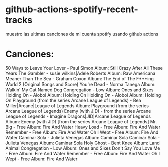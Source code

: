 # github-actions-spotify-recent-tracks
muestro las ultimas canciones de mi cuenta spotify usando github actions
# Canciones:

50 Ways to Leave Your Lover - Paul Simon Album: Still Crazy After All These Years
The Gambler - susie wilkins|Adele Roberts Album: Raw Americana
Meaner Than The Sea - Graham Coxon Album: The End of The F***ing World 2 (Original Songs and Score)
You're Dead - Norma Tanega Album: Walkin' My Cat Named Dog
Congregation - Low Album: Ones and Sixes
Holding On - Aloboi Album: Holding On
Holding On - Aloboi Album: Holding On
Playground (from the series Arcane League of Legends) - Bea Miller|Arcane|League of Legends Album: Playground (from the series Arcane League of Legends)
Enemy (with JID) - from the series Arcane League of Legends - Imagine Dragons|JID|Arcane|League of Legends Album: Enemy (with JID) [from the series Arcane League of Legends]
Mr. Big - Free Album: Fire And Water
Heavy Load - Free Album: Fire And Water
Remember - Free Album: Fire And Water
Oh I Wept - Free Album: Fire And Water
Caminar Sola - Julieta Venegas Album: Caminar Sola
Caminar Sola - Julieta Venegas Album: Caminar Sola
Holy Ghost - Bent Knee Album: Land Animal
Congregation - Low Album: Ones and Sixes
Don't Say You Love Me - Free Album: Fire And Water
Remember - Free Album: Fire And Water
Oh I Wept - Free Album: Fire And Water
